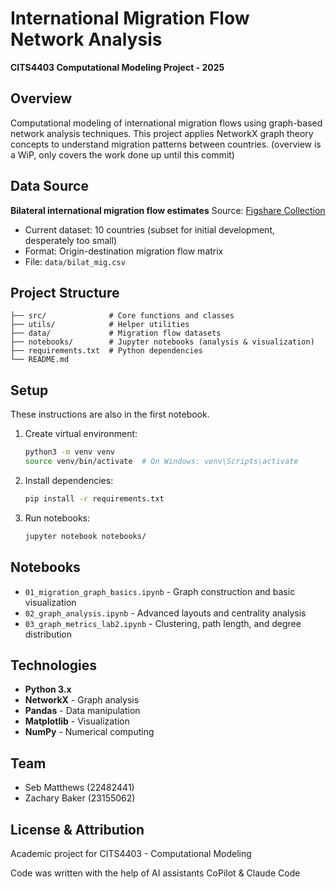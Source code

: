 # International Migration Flow Network Analysis

**CITS4403 Computational Modeling Project - 2025**

## Overview

Computational modeling of international migration flows using graph-based network analysis techniques. This project applies NetworkX graph theory concepts to understand migration patterns between countries. (overview is a WiP, only covers the work done up until this commit)

## Data Source

**Bilateral international migration flow estimates**
Source: [Figshare Collection](https://figshare.com/collections/Bilateral_international_migration_flow_estimates_for_200_countries/4470464/10)

- Current dataset: 10 countries (subset for initial development, desperately too small)
- Format: Origin-destination migration flow matrix
- File: `data/bilat_mig.csv`

## Project Structure

```
├── src/              # Core functions and classes
├── utils/            # Helper utilities
├── data/             # Migration flow datasets
├── notebooks/        # Jupyter notebooks (analysis & visualization)
├── requirements.txt  # Python dependencies
└── README.md
```

## Setup

These instructions are also in the first notebook.

1. Create virtual environment:
   ```bash
   python3 -m venv venv
   source venv/bin/activate  # On Windows: venv\Scripts\activate
   ```

2. Install dependencies:
   ```bash
   pip install -r requirements.txt
   ```

3. Run notebooks:
   ```bash
   jupyter notebook notebooks/
   ```

## Notebooks

- `01_migration_graph_basics.ipynb` - Graph construction and basic visualization
- `02_graph_analysis.ipynb` - Advanced layouts and centrality analysis
- `03_graph_metrics_lab2.ipynb` - Clustering, path length, and degree distribution

## Technologies

- **Python 3.x**
- **NetworkX** - Graph analysis
- **Pandas** - Data manipulation
- **Matplotlib** - Visualization
- **NumPy** - Numerical computing

## Team

- Seb Matthews (22482441)
- Zachary Baker (23155062)

## License & Attribution

Academic project for CITS4403 - Computational Modeling

Code was written with the help of AI assistants CoPilot & Claude Code